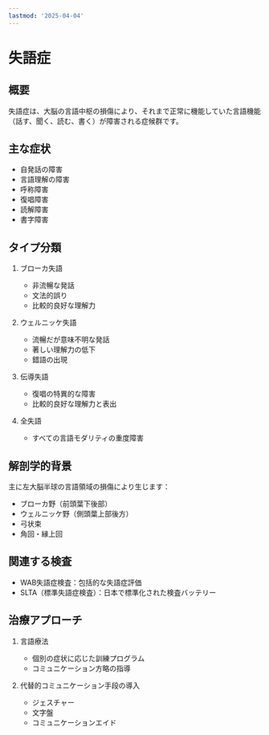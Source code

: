 ```yaml
---
lastmod: '2025-04-04'
---
```


# 失語症

## 概要
失語症は、大脳の言語中枢の損傷により、それまで正常に機能していた言語機能（話す、聞く、読む、書く）が障害される症候群です。

## 主な症状
- 自発話の障害
- 言語理解の障害
- 呼称障害
- 復唱障害
- 読解障害
- 書字障害

## タイプ分類
1. ブローカ失語
   - 非流暢な発話
   - 文法的誤り
   - 比較的良好な理解力

2. ウェルニッケ失語
   - 流暢だが意味不明な発話
   - 著しい理解力の低下
   - 錯語の出現

3. 伝導失語
   - 復唱の特異的な障害
   - 比較的良好な理解力と表出

4. 全失語
   - すべての言語モダリティの重度障害

## 解剖学的背景
主に左大脳半球の言語領域の損傷により生じます：
- ブローカ野（前頭葉下後部）
- ウェルニッケ野（側頭葉上部後方）
- 弓状束
- 角回・縁上回

## 関連する検査
- WAB失語症検査：包括的な失語症評価
- SLTA（標準失語症検査）：日本で標準化された検査バッテリー

## 治療アプローチ
1. 言語療法
   - 個別の症状に応じた訓練プログラム
   - コミュニケーション方略の指導

2. 代替的コミュニケーション手段の導入
   - ジェスチャー
   - 文字盤
   - コミュニケーションエイド 

